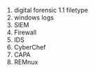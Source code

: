 1. digital forensic
   1.1 filetype
2. windows logs
3. SIEM
4. Firewall
5. IDS
6. CyberChef
7. CAPA
8. REMnux
